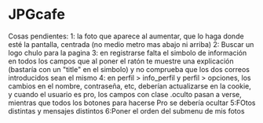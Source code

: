 # JPGcafe

Cosas pendientes:
1: la foto que aparece al aumentar, que lo haga donde esté la pantalla, centrada (no medio metro mas abajo ni arriba)
2: Buscar un logo chulo para la pagina
3: en registrarse falta el simbolo de información en todos los campos que al poner el ratón te muestre una explicación (bastaría con un "title" en el simbolo) y no comprueba que los dos correos introducidos sean el mismo
4: en perfil > info_perfil y perfil > opciones, los cambios en el nombre, contraseña, etc, deberían actualizarse en la cookie, y cuando el usuario es pro, los campos con clase .oculto pasan a verse, mientras que todos los botones para hacerse Pro se debería ocultar
5:FOtos distintas y mensajes distintos
6:Poner el orden del submenu de mis fotos

